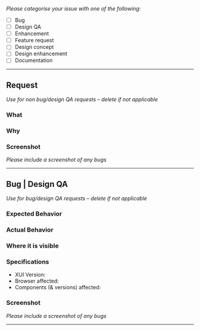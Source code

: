 *Please categorise your issue with one of the following:*

- [ ] Bug
- [ ] Design QA
- [ ] Enhancement
- [ ] Feature request
- [ ] Design concept
- [ ] Design enhancement
- [ ] Documentation

---

## Request
*Use for non bug/design QA requests – delete if not applicable*

### What

### Why 

### Screenshot
*Please include a screenshot of any bugs*

---

## Bug | Design QA
*Use for bug/design QA requests – delete if not applicable*

### Expected Behavior


### Actual Behavior


### Where it is visible


### Specifications

  - XUI Version:
  - Browser affected:
  - Components (& versions) affected: 
  
### Screenshot

*Please include a screenshot of any bugs*

---
